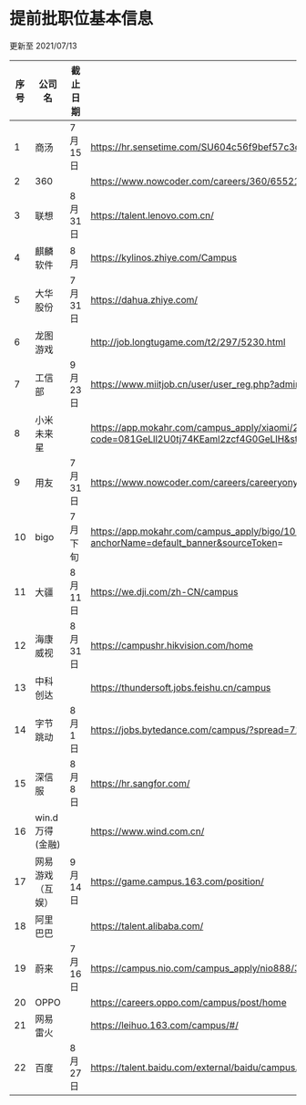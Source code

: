 # 提前批职位基本信息

更新至 2021/07/13

| 序号 | 公司名            | 截止日期   | 网址                                                         | 宣讲时间         |
| ---- | ----------------- | ---------- | ------------------------------------------------------------ | ---------------- |
| 1    | 商汤              | 7 月 15 日 | <https://hr.sensetime.com/SU604c56f9bef57c3d1a752c60/pb/school.html> |                  |
| 2    | 360               |            | <https://www.nowcoder.com/careers/360/65521>                 |                  |
| 3    | 联想              | 8 月 31 日 | <https://talent.lenovo.com.cn/>                              |                  |
| 4    | 麒麟软件          | 8 月       | <https://kylinos.zhiye.com/Campus>                           |                  |
| 5    | 大华股份          | 7 月 31 日 | <https://dahua.zhiye.com/>                                   |                  |
| 6    | 龙图游戏          |            | <http://job.longtugame.com/t2/297/5230.html>                 |                  |
| 7    | 工信部            | 9 月 23 日 | <https://www.miitjob.cn/user/user_reg.php?admin_id=47>       |                  |
| 8    | 小米未来星        |            | <https://app.mokahr.com/campus_apply/xiaomi/286?code=081GeLll2U0tj74KEaml2zcf4G0GeLlH&state=personalCenter#/jobs?project=100006406&page=1> |                  |
| 9    | 用友              | 7 月 31 日 | <https://www.nowcoder.com/careers/careeryonyoucom/65216>     |                  |
| 10   | bigo              | 7 月下旬   | <https://app.mokahr.com/campus_apply/bigo/1018?sourceToken=54b80ee498e4fbea391a2a0c46885c72#/?anchorName=default_banner&sourceToken>= |                  |
| 11   | 大疆              | 8 月 11 日 | <https://we.dji.com/zh-CN/campus>                            | 2021/7/20-20：00 |
| 12   | 海康威视          | 8 月 31 日 | <https://campushr.hikvision.com/home>                        |                  |
| 13   | 中科创达          |            | <https://thundersoft.jobs.feishu.cn/campus>                  |                  |
| 14   | 字节跳动          | 8 月 1 日  | <https://jobs.bytedance.com/campus/?spread=728BR6V>          |                  |
| 15   | 深信服            | 8 月 8 日  | <https://hr.sangfor.com/>                                    | 2021/7/22-19：00 |
| 16   | win.d 万得 (金融) |            | <https://www.wind.com.cn/>                                   |                  |
| 17   | 网易游戏（互娱）  | 9 月 14 日 | <https://game.campus.163.com/position/>                      |                  |
| 18   | 阿里巴巴          |            | <https://talent.alibaba.com/>                                |                  |
| 19   | 蔚来              | 7 月 16 日 | <https://campus.nio.com/campus_apply/nio888/36824/#/page/%E6%A0%A1%E5%9B%AD%E6%8B%9B%E8%81%98> |                  |
| 20   | OPPO              |            | <https://careers.oppo.com/campus/post/home>                  |                  |
| 21   | 网易雷火          |            | <https://leihuo.163.com/campus/#/>                           |                  |
| 22   | 百度              | 8月27日    | https://talent.baidu.com/external/baidu/campus.html          |                  |
